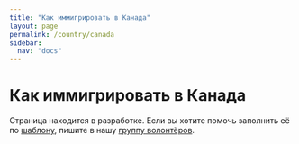 ```yaml
---
title: "Как иммигрировать в Канада"
layout: page
permalink: /country/canada
sidebar:
  nav: "docs"
---
```


# Как иммигрировать в Канада

Страница находится в разработке. Если вы хотите помочь заполнить её по [шаблону](/template), пишите в нашу [группу волонтёров](https://t.me/+FHi3FnJaoWJkMDAx).
